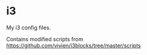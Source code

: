 # i3
My i3 config files.

Contains modified scripts from https://github.com/vivien/i3blocks/tree/master/scripts
